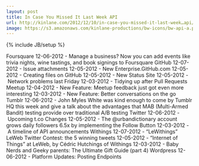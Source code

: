 ```yaml
---
layout: post
title: In Case You Missed It Last Week API
url: http://kinlane.com/2012/12/10/in-case-you-missed-it-last-week…api/
image: https://s3.amazonaws.com/kinlane-productions/bw-icons/bw-api-a.png
---
```

{% include JB/setup %}
<p>
     Foursquare 12-06-2012 - Manage a business? Now you can add events like trivia nights, wine tastings, and book signings to Foursquare GitHub 12-07-2012 - Issue attachments 12-05-2012 - New Enterprise.GitHub.com 12-05-2012 - Creating files on GitHub 12-05-2012 - New Status Site 12-05-2012 - Network problems last Friday 12-03-2012 - Tidying up after Pull Requests Meetup 12-04-2012 - New Feature: Meetup feedback just got even more interesting 12-03-2012 - New Feature: Better conversations on the go Tumblr 12-06-2012 - John Myles White was kind enough to come by Tumblr HQ this week and give a talk about the advantages that MAB (Multi-Armed Bandit) testing provide over traditional A/B testing Twitter 12-06-2012 - Upcoming t.co Changes 12-05-2012 - The @urbandictionary account grows daily followers 6.5x by implementing the Follow Button 12-03-2012 - A timeline of API announcements Withings 12-07-2012 - “LeWithings” LeWeb Twitter Contest: the 5 winning tweets 12-05-2012 - “Internet of Things” at LeWeb, by Cédric Hutchings of Withings 12-03-2012 - Baby Nerds and Geeky parents: The Ultimate Gift Guide (part 4) Wordpress 12-06-2012 - Platform Updates: Posting Endpoints
</p>